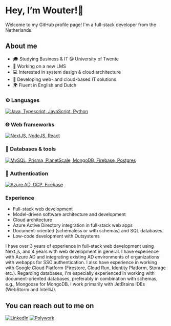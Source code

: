 # Hey, I’m Wouter!👋
Welcome to my GitHub profile page! I'm a full-stack developer from the Netherlands.

## About me
- 🎓 Studying Business & IT @ University of Twente
- 🎯 Working on a new LMS
- 💻 Interested in system design & cloud architecture
- 🏫 Developing web- and cloud-based IT solutions
- 🌍 Fluent in English and Dutch

### ⚙️ Languages
[![Java, Typescript, JavaScript, Python](https://skillicons.dev/icons?i=java,ts,js,py)](https://skillicons.dev)  

### 🌐 Web frameworks
[![NextJS, NodeJS, React](https://skillicons.dev/icons?i=next,nodejs,react)](https://skillicons.dev)  

### 💾 Databases & tools
[![MySQL, Prisma, PlanetScale, MongoDB, Firebase, Postgres](https://skillicons.dev/icons?i=mysql,planetscale,prisma,mongodb,postgres,firebase)](https://skillicons.dev)  

### 🔑 Authentication
[![Azure AD, GCP, Firebase](https://skillicons.dev/icons?i=azure,gcp,firebase)](https://skillicons.dev)  

### Experience
- Full-stack web development
- Model-driven software architecture and development
- Cloud architecture
- Azure Active Directory integration in full-stack web apps
- Document-oriented (schemaless or with schemas) and SQL databases
- Low-code development with Outsystems

I have over 3 years of experience in full-stack web development using Next.js, and 4 years with web development in general. I have experience with Azure AD and integrating existing AD environments of organizations with webapps for SSO authentication. I also have experience in working with Google Cloud Platform (Firestore, Cloud Run, Identity Platform, Storage etc.). Regarding databases, I'm especially experienced in working with document-oriented databases, preferably in combination with schemas, e.g., Mongoose for MongoDB. I work primarily with JetBrains IDEs (WebStorm and IntelliJ).


## You can reach out to me on
<a href="https://www.linkedin.com/in/wouter-deen/" target="_blank">![LinkedIn](https://img.shields.io/badge/linkedin-%230077B5.svg?style=for-the-badge&logo=linkedin&logoColor=white)</a> <a href="https://www.polywork.com/wouterdeen" target="_blank">![Polywork](https://img.shields.io/badge/Polywork-543DE0?style=for-the-badge&logo=polywork&logoColor=black)</a>
